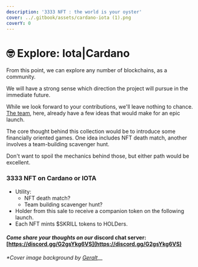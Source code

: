 ```yaml
---
description: '3333 NFT : the world is your oyster'
cover: ../.gitbook/assets/cardano-iota (1).png
coverY: 0
---
```


# 🤓 Explore: Iota|Cardano

From this point, we can explore any number of blockchains, as a community.&#x20;

We will have a strong sense which direction the project will pursue in the immediate future.&#x20;

While we look forward to your contributions, we'll leave nothing to chance. [The team](../info/team.md), here, already have a few ideas that would make for an epic launch.

The core thought behind this collection would be to introduce some financially oriented games.  One idea includes NFT death match, another involves a team-building scavenger hunt.&#x20;

Don't want to spoil the mechanics behind those, but either path would be excellent.

### 3333 NFT on Cardano or IOTA

* Utility:&#x20;
  * NFT death match?
  * Team building scavenger hunt?
* Holder from this sale to receive a companion token on the following launch.
* Each NFT mints $SKRILL tokens to HOLDers.

#### _Come share your thoughts on our_ discord chat server: [https://discord.gg/G2gsYkg6VS](https://discord.gg/G2gsYkg6VS)

_\*Cover image background by_ [_Geralt_](https://pixabay.com/users/geralt-9301/)__

